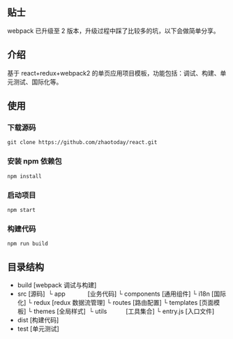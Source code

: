 ## 贴士
webpack 已升级至 2 版本，升级过程中踩了比较多的坑，以下会做简单分享。

## 介绍
基于 react+redux+webpack2 的单页应用项目模板，功能包括：调试、构建、单元测试、国际化等。

## 使用
### 下载源码
```
git clone https://github.com/zhaotoday/react.git
```
### 安装 npm 依赖包
```
npm install
```
### 启动项目
```
npm start
```
### 构建代码
```
npm run build
```

## 目录结构
- build             [webpack 调试与构建]
- src               [源码]
  └ app             [业务代码]
  └ components      [通用组件]
  └ i18n            [国际化]
  └ redux           [redux 数据流管理]
  └ routes          [路由配置]
  └ templates       [页面模板]
  └ themes          [全局样式]
  └ utils           [工具集合]
  └ entry.js        [入口文件]
- dist              [构建代码]
- test              [单元测试]

